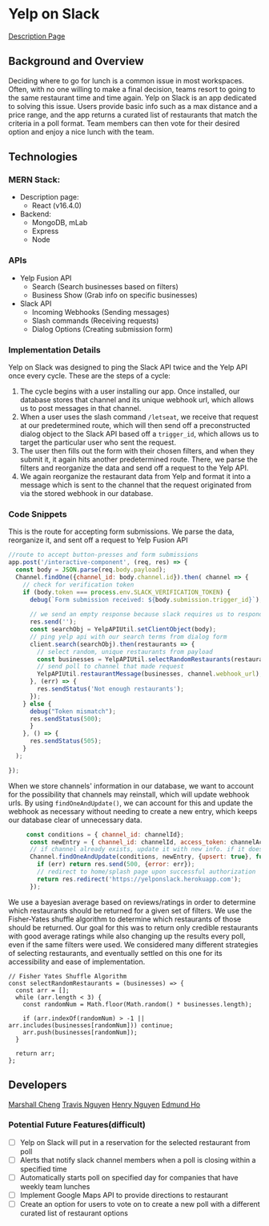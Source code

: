 # Yelp on Slack
[Description Page](https://yelponslack.herokuapp.com/)

## Background and Overview

Deciding where to go for lunch is a common issue in most workspaces. Often, with no one willing to make a final decision, teams resort to going to the same restaurant time and time again. Yelp on Slack is an app dedicated to solving this issue. Users provide basic info such as a max distance and a price range, and the app returns a curated list of restaurants that match the criteria in a poll format. Team members can then vote for their desired option and enjoy a nice lunch with the team.

## Technologies

### MERN Stack:
* Description page:
  * React (v16.4.0)
* Backend:
  * MongoDB, mLab
  * Express
  * Node

### APIs
* Yelp Fusion API
  * Search (Search businesses based on filters)
  * Business Show (Grab info on specific businesses)
* Slack API
  * Incoming Webhooks (Sending messages)
  * Slash commands (Receiving requests)
  * Dialog Options (Creating submission form)


### Implementation Details
Yelp on Slack was designed to ping the Slack API twice and the Yelp API once every cycle. These are the steps of a cycle:

1. The cycle begins with a user installing our app. Once installed, our database stores that channel and its unique webhook url, which allows us to post messages in that channel. 
2. When a user uses the slash command `/letseat`, we receive that request at our predetermined route, which will then send off a preconstructed dialog object to the Slack API based off a `trigger_id`, which allows us to target the particular user who sent the request.
3. The user then fills out the form with their chosen filters, and when they submit it, it again hits another predetermined route. There, we parse the filters and reorganize the data and send off a request to the Yelp API. 
4. We again reorganize the restaurant data from Yelp and format it into a message which is sent to the channel that the request originated from via the stored webhook in our database. 

### Code Snippets
This is the route for accepting form submissions. We parse the data, reorganize it, and sent off a request to Yelp Fusion API
```javascript
//route to accept button-presses and form submissions
app.post('/interactive-component', (req, res) => {
  const body = JSON.parse(req.body.payload);
  Channel.findOne({channel_id: body.channel.id}).then( channel => {
    // check for verification token
    if (body.token === process.env.SLACK_VERIFICATION_TOKEN) {
      debug(`Form submission received: ${body.submission.trigger_id}`);
  
      // we send an empty response because slack requires us to respond within 3 seconds or else timeout
      res.send('');
      const searchObj = YelpAPIUtil.setClientObject(body);
      // ping yelp api with our search terms from dialog form
      client.search(searchObj).then(restaurants => {
        // select random, unique restaurants from payload
        const businesses = YelpAPIUtil.selectRandomRestaurants(restaurants.jsonBody.businesses);
        // send poll to channel that made request
        YelpAPIUtil.restaurantMessage(businesses, channel.webhook_url);
      }, (err) => {
        res.sendStatus('Not enough restaurants');
      });
    } else {
      debug("Token mismatch");
      res.sendStatus(500);
      }
    }, () => {
      res.sendStatus(505);
    }
  );

});
```

When we store channels' information in our database, we want to account for the possibility that channels may reinstall, which will update webhook urls. By using `findOneAndUpdate()`, we can account for this and update the webhook as necessary without needing to create a new entry, which keeps our database clear of unnecessary data. 
```javascript
     const conditions = { channel_id: channelId};
      const newEntry = { channel_id: channelId, access_token: channelAccessToken, webhook_url: webHookUrl };
      // if channel already exists, update it with new info. if it doesn't, create it
      Channel.findOneAndUpdate(conditions, newEntry, {upsert: true}, function(err){
        if (err) return res.send(500, {error: err});
        // redirect to home/splash page upon successful authorization
        return res.redirect('https://yelponslack.herokuapp.com');
      });
```

We use a bayesian average based on reviews/ratings in order to determine which restaurants should be returned for a given set of filters. We use the Fisher-Yates shuffle algorithm to determine which restaurants of those should be returned. Our goal for this was to return only credible restaurants with good average ratings while also changing up the results every poll, even if the same filters were used. We considered many different strategies of selecting restaurants, and eventually settled on this one for its accessibility and ease of implementation. 

```javascripts
// Fisher Yates Shuffle Algorithm
const selectRandomRestaurants = (businesses) => {
  const arr = [];
  while (arr.length < 3) {
    const randomNum = Math.floor(Math.random() * businesses.length);

    if (arr.indexOf(randomNum) > -1 || arr.includes(businesses[randomNum])) continue;
    arr.push(businesses[randomNum]);
  }

  return arr;
};
```


## Developers
[Marshall Cheng](https://github.com/marshallycheng)
[Travis Nguyen](https://github.com/travishn)
[Henry Nguyen](https://github.com/nenry)
[Edmund Ho](https://github.com/edmundho)

### Potential Future Features(difficult)
- [ ] Yelp on Slack will put in a reservation for the selected restaurant from poll
- [ ] Alerts that notify slack channel members when a poll is closing within a specified time
- [ ] Automatically starts poll on specified day for companies that have weekly team lunches
- [ ] Implement Google Maps API to provide directions to restaurant
- [ ] Create an option for users to vote on to create a new poll with a different curated list of restaurant options
